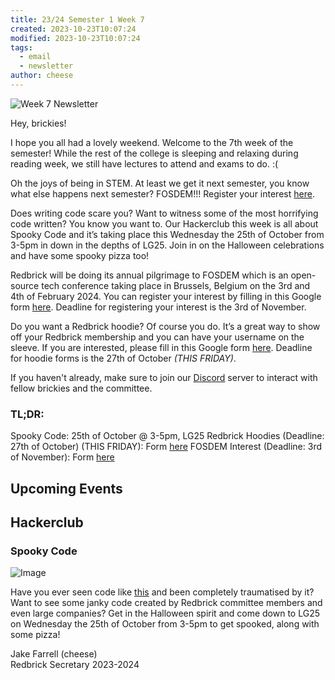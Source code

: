 ```yaml
---
title: 23/24 Semester 1 Week 7 
created: 2023-10-23T10:07:24
modified: 2023-10-23T10:07:24
tags:
  - email
  - newsletter
author: cheese
---
```


![Week 7 Newsletter](https://cdn.discordapp.com/attachments/523562314344038411/1165802835699585175/halloween-salem.gif?ex=65482d7f&is=6535b87f&hm=6b71af335fca6fcb521e73268de15b0cbb7ff8d85c69622b85f9a4e58e8d5031&)


Hey, brickies!

I hope you all had a lovely weekend. Welcome to the 7th week of the 
semester! While the rest of the college is sleeping and relaxing during 
reading week, we still have lectures to attend and exams to do. :(

Oh the joys of being in STEM. At least we get it next semester, you know 
what else happens next semester? FOSDEM!!! Register your interest [here](https://forms.gle/2ExGn2XwsjRcgKLm9).

Does writing code scare you? Want to witness some of the most horrifying 
code written? You know you want to. Our Hackerclub this week is all 
about Spooky Code and it’s taking place this Wednesday the 25th of 
October from 3-5pm in down in the depths of LG25. Join in on the 
Halloween celebrations and have some spooky pizza too!

Redbrick will be doing its annual pilgrimage to FOSDEM which is an 
open-source tech conference taking place in Brussels, Belgium on the 3rd 
and 4th of February 2024. You can register your interest by filling in 
this Google form [here](https://forms.gle/2ExGn2XwsjRcgKLm9). Deadline 
for registering your interest is the 3rd of November.

Do you want a Redbrick hoodie? Of course you do. It’s a great way to 
show off your Redbrick membership and you can have your username on the 
sleeve. If you are interested, please fill in this Google form [here](https://docs.google.com/forms/d/e/1FAIpQLSfQ4DqXl4cd9g7VKC5lHzODlW3udn5wAPz…). 
Deadline for hoodie forms is the 27th of October *(THIS FRIDAY)*.

If you haven't already, make sure to join our [Discord](https://discord.gg/2rCnJftcxn) server to interact with fellow brickies 
and the committee.

### TL;DR:

Spooky Code: 25th of October @ 3-5pm, LG25
Redbrick Hoodies (Deadline: 27th of October) (THIS FRIDAY): Form [here](https://docs.google.com/forms/d/e/1FAIpQLSfQ4DqXl4cd9g7VKC5lHzODlW3udn5wAPz…)
FOSDEM Interest (Deadline: 3rd of November): Form [here](https://forms.gle/2ExGn2XwsjRcgKLm9)


## Upcoming Events




## Hackerclub





### Spooky Code
![Image](https://cdn.discordapp.com/attachments/897234572608159774/1164290602595258489/authentic_leather.gif?ex=6542ad1f&is=6530381f&hm=2d2dfc68e890410f27d5d620f44622c7aafc038ac0b263f41c5b54abe2b3dee1&)


Have you ever seen code like [this](https://github.com/samuelmarina/is-even) and been completely 
traumatised by it? Want to see some janky code created by Redbrick 
committee members and even large companies? Get in the Halloween spirit 
and come down to LG25 on Wednesday the 25th of October from 3-5pm to get 
spooked, along with some pizza!





Jake Farrell (cheese)\
Redbrick Secretary 2023-2024

